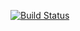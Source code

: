 [![Build Status](https://travis-ci.org/xiexuliunian/xiexuliunian.github.io.svg?branch=hexo)](https://travis-ci.org/xiexuliunian/xiexuliunian.github.io)